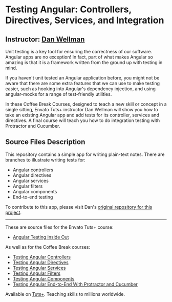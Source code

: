 # Testing Angular: Controllers, Directives, Services, and Integration
## Instructor: [Dan Wellman][instructor url]


Unit testing is a key tool for ensuring the correctness of our software. Angular apps are no exception! In fact, part of what makes Angular so amazing is that it is a framework written from the ground up with testing in mind. 

If you haven't unit tested an Angular application before, you might not be aware that there are some extra features that we can use to make testing easier, such as hooking into Angular's dependency injection, and using angular-mocks for a range of test-friendly utilities.

In these Coffee Break Courses, designed to teach a new skill or concept in a single sitting, Envato Tuts+ instructor Dan Wellman will show you how to take an existing Angular app and add tests for its controller, services and directives. A final course will teach you how to do integration testing with Protractor and Cucumber.


## Source Files Description


This repository contains a simple app for writing plain-text notes. There are branches to illustrate writing tests for: 

 - Angular controllers
 - Angular directives
 - Angular services
 - Angular filters
 - Angular components
 - End-to-end testing

To contribute to this app, please visit Dan's [original repository for this project](https://github.com/danwellman/notes).

------

These are source files for the Envato Tuts+ course:

 - [Angular Testing Inside Out](https://code.tutsplus.com/courses/angular-testing-inside-out)
 
 
As well as for the Coffee Break courses: 
 - [Testing Angular Controllers](https://code.tutsplus.com/courses/testing-angular-controllers)
 - [Testing Angular Directives](https://code.tutsplus.com/courses/testing-angular-directives)
 - [Testing Angular Services](https://code.tutsplus.com/courses/testing-angular-services)
 - [Testing Angular Filters](https://code.tutsplus.com/courses/testing-angular-filters)
 - [Testing Angular Components](https://code.tutsplus.com/courses/testing-angular-components)
 - [Testing Angular End-to-End With Protractor and Cucumber](https://code.tutsplus.com/courses/testing-angular-end-to-end-with-protractor-and-cucumber)

Available on [Tuts+](https://tutsplus.com). Teaching skills to millions worldwide.

[instructor url]: https://tutsplus.com/authors/dan-wellman
